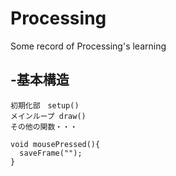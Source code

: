 # Processing
Some record of Processing's learning

-基本構造
--
```
初期化部　setup()
メインループ draw()
その他の関数・・・
```


```
void mousePressed(){
  saveFrame("");
}
```
